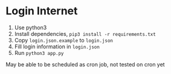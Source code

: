 # Login Internet

1. Use python3
2. Install dependencies, `pip3 install -r requirements.txt`
3. Copy `login.json.example` to `login.json`
4. Fill login information in `login.json`
5. Run `python3 app.py`

May be able to be scheduled as cron job, not tested on cron yet